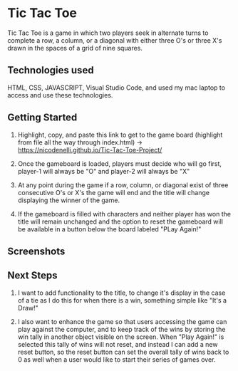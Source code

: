 # Tic Tac Toe
Tic Tac Toe is a game in which two players seek in alternate turns to complete a row, a column, or a diagonal with either three O's or three X's drawn in the spaces of a grid of nine squares.
## Technologies used
HTML, CSS, JAVASCRIPT, Visual Studio Code, and used my mac laptop to access and use these technologies.
## Getting Started
1) Highlight, copy, and paste this link to get to the game board (highlight from file all the way through index.html) -> https://nicodenelli.github.io/Tic-Tac-Toe-Project/

2) Once the gameboard is loaded, players must decide who will go first, player-1 will always be "O" and player-2 will always be "X"

3) At any point during the game if a row, column, or diagonal exist of three consecutive O's or X's the game will end and the title will change displaying the winner of the game. 

4) If the gameboard is filled with characters and neither player has won the title will remain unchanged and the option to reset the gameboard will be available in a button below the board labeled "PLay Again!"
## Screenshots

## Next Steps
1) I want to add functionality to the title, to change it's display in the case of a tie as I do this for when there is a win, something simple like "It's a Draw!"

2) I also want to enhance the game so that users accessing the game can play against the computer, and to keep track of the wins by storing the win tally in another object visible on the screen. When "Play Again!" is selected this tally of wins will not reset, and instead I can add a new reset button, so the reset button can set the overall tally of wins back to 0 as well when a user would like to start their series of games over.

